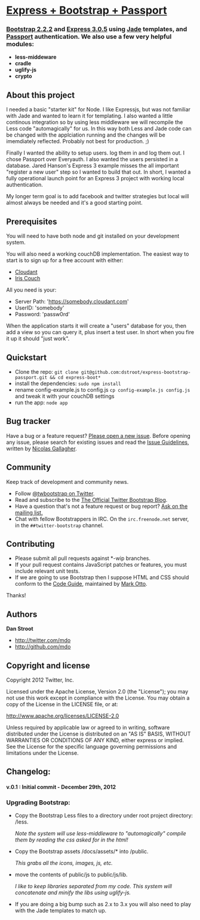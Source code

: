 # [Express + Bootstrap + Passport](https://github.com/dstroot/express-bootstrap-passport)

### [Bootstrap 2.2.2](http://twitter.github.com/bootstrap/) and [Express 3.0.5](http://expressjs.com/) using [Jade](https://github.com/visionmedia/jade) templates, and [Passport](https://github.com/jaredhanson/passport) authentication.  We also use a few very helpful modules:
- **less-middeware**
- **cradle**
- **uglify-js**
- **crypto**


## About this project

I needed a basic "starter kit" for Node.  I like Expressjs, but was not familiar with Jade and wanted to learn it for templating.  I also wanted a little continous integration so by using less middleware we will recompile the Less code "automagically" for us.  In this way both Less and Jade code can be changed with the applciation running and the changes will be imemdiately reflected.  Probably not best for production.  ;)

Finally I wanted the ability to setup users. log them in and log them out. I chose Passport over Everyauth.  I also wanted the users persisted in a database.  Jared Hanson's Express 3 example misses the all important "register a new user" step so I wanted to build that out. In short, I wanted a fully operational launch point for an Express 3 project with working local authentication.

My longer term goal is to add facebook and twitter strategies but local will almost always be needed and it's a good starting point.


## Prerequisites

You will need to have both node and git installed on your development system.

You will also need a working couchDB implementation.  The easiest way to start is to sign up for a free account with either:
- [Cloudant](https://cloudant.com/)
- [Iris Couch](http://www.iriscouch.com/)

All you need is your:
+ Server Path:		'https://somebody.cloudant.com'
+ UserID:			'somebody'
+ Password:			'passw0rd'

When the application starts it will create a "users" database for you, then add a view so you can query it, plus insert a test user.  In short when you fire it up it should "just work". 

## Quickstart

* Clone the repo: `git clone git@github.com:dstroot/express-bootstrap-passport.git && cd express-boot*`
* install the dependencies: `sudo npm install`
* rename config-example.js to config.js `cp config-example.js config.js` and tweak it with your couchDB settings
* run the app: `node app`

## Bug tracker

Have a bug or a feature request? [Please open a new issue](https://github.com/twitter/bootstrap/issues). Before opening any issue, please search for existing issues and read the [Issue Guidelines](https://github.com/necolas/issue-guidelines), written by [Nicolas Gallagher](https://github.com/necolas/).

## Community

Keep track of development and community news.

* Follow [@twbootstrap on Twitter](http://twitter.com/twbootstrap).
* Read and subscribe to the [The Official Twitter Bootstrap Blog](http://blog.getbootstrap.com).
* Have a question that's not a feature request or bug report? [Ask on the mailing list.](http://groups.google.com/group/twitter-bootstrap)
* Chat with fellow Bootstrappers in IRC. On the `irc.freenode.net` server, in the `##twitter-bootstrap` channel.

## Contributing

* Please submit all pull requests against *-wip branches. 
* If your pull request contains JavaScript patches or features, you must include relevant unit tests. 
* If we are going to use Bootstrap then I suppose HTML and CSS should conform to the [Code Guide](http://github.com/mdo/code-guide), maintained by [Mark Otto](http://github.com/mdo).

Thanks!

## Authors

**Dan Stroot**

+ http://twitter.com/mdo
+ http://github.com/mdo

## Copyright and license

Copyright 2012 Twitter, Inc.

Licensed under the Apache License, Version 2.0 (the "License");
you may not use this work except in compliance with the License.
You may obtain a copy of the License in the LICENSE file, or at:

   http://www.apache.org/licenses/LICENSE-2.0

Unless required by applicable law or agreed to in writing, software
distributed under the License is distributed on an "AS IS" BASIS,
WITHOUT WARRANTIES OR CONDITIONS OF ANY KIND, either express or implied.
See the License for the specific language governing permissions and
limitations under the License.


## Changelog:

#### v.0.1 : Initial commit - December 29th, 2012


### Upgrading Bootstrap:
- Copy the Bootstrap Less files to a directory under root project directory: /less.   

	*Note the system will use less-middleware to "automagically" compile them by reading the css asked for in the html!*

- Copy the Bootstrap assets /docs/assets/* into /public.  

	*This grabs all the icons, images, js, etc.*

- move the contents of public/js to public/js/lib.  

	*I like to keep libraries separated from my code. This system will concatenate and minify the libs using uglify-js.*

- If you are doing a big bump such as 2.x to 3.x you will also need to play with the Jade templates to match up.
